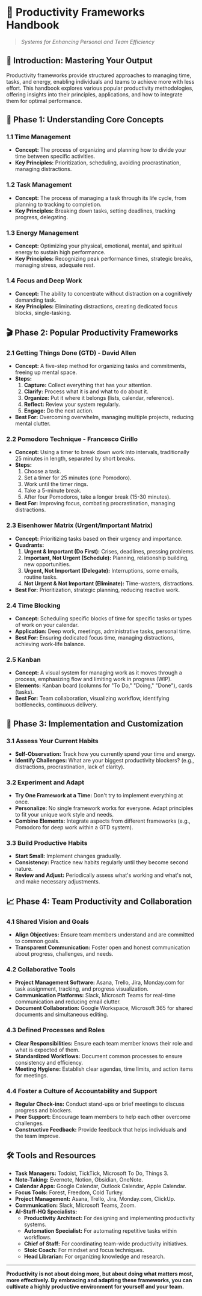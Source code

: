 # 📖 Productivity Frameworks Handbook

> _Systems for Enhancing Personal and Team Efficiency_

## 🎯 Introduction: Mastering Your Output

Productivity frameworks provide structured approaches to managing time, tasks, and energy, enabling individuals and teams to achieve more with less effort. This handbook explores various popular productivity methodologies, offering insights into their principles, applications, and how to integrate them for optimal performance.

## 🚀 Phase 1: Understanding Core Concepts

### 1.1 Time Management

*   **Concept:** The process of organizing and planning how to divide your time between specific activities.
*   **Key Principles:** Prioritization, scheduling, avoiding procrastination, managing distractions.

### 1.2 Task Management

*   **Concept:** The process of managing a task through its life cycle, from planning to tracking to completion.
*   **Key Principles:** Breaking down tasks, setting deadlines, tracking progress, delegating.

### 1.3 Energy Management

*   **Concept:** Optimizing your physical, emotional, mental, and spiritual energy to sustain high performance.
*   **Key Principles:** Recognizing peak performance times, strategic breaks, managing stress, adequate rest.

### 1.4 Focus and Deep Work

*   **Concept:** The ability to concentrate without distraction on a cognitively demanding task.
*   **Key Principles:** Eliminating distractions, creating dedicated focus blocks, single-tasking.

## 🎬 Phase 2: Popular Productivity Frameworks

### 2.1 Getting Things Done (GTD) - David Allen

*   **Concept:** A five-step method for organizing tasks and commitments, freeing up mental space.
*   **Steps:**
    1.  **Capture:** Collect everything that has your attention.
    2.  **Clarify:** Process what it is and what to do about it.
    3.  **Organize:** Put it where it belongs (lists, calendar, reference).
    4.  **Reflect:** Review your system regularly.
    5.  **Engage:** Do the next action.
*   **Best For:** Overcoming overwhelm, managing multiple projects, reducing mental clutter.

### 2.2 Pomodoro Technique - Francesco Cirillo

*   **Concept:** Using a timer to break down work into intervals, traditionally 25 minutes in length, separated by short breaks.
*   **Steps:**
    1.  Choose a task.
    2.  Set a timer for 25 minutes (one Pomodoro).
    3.  Work until the timer rings.
    4.  Take a 5-minute break.
    5.  After four Pomodoros, take a longer break (15-30 minutes).
*   **Best For:** Improving focus, combating procrastination, managing distractions.

### 2.3 Eisenhower Matrix (Urgent/Important Matrix)

*   **Concept:** Prioritizing tasks based on their urgency and importance.
*   **Quadrants:**
    1.  **Urgent & Important (Do First):** Crises, deadlines, pressing problems.
    2.  **Important, Not Urgent (Schedule):** Planning, relationship building, new opportunities.
    3.  **Urgent, Not Important (Delegate):** Interruptions, some emails, routine tasks.
    4.  **Not Urgent & Not Important (Eliminate):** Time-wasters, distractions.
*   **Best For:** Prioritization, strategic planning, reducing reactive work.

### 2.4 Time Blocking

*   **Concept:** Scheduling specific blocks of time for specific tasks or types of work on your calendar.
*   **Application:** Deep work, meetings, administrative tasks, personal time.
*   **Best For:** Ensuring dedicated focus time, managing distractions, achieving work-life balance.

### 2.5 Kanban

*   **Concept:** A visual system for managing work as it moves through a process, emphasizing flow and limiting work in progress (WIP).
*   **Elements:** Kanban board (columns for "To Do," "Doing," "Done"), cards (tasks).
*   **Best For:** Team collaboration, visualizing workflow, identifying bottlenecks, continuous delivery.

## 🔄 Phase 3: Implementation and Customization

### 3.1 Assess Your Current Habits

*   **Self-Observation:** Track how you currently spend your time and energy.
*   **Identify Challenges:** What are your biggest productivity blockers? (e.g., distractions, procrastination, lack of clarity).

### 3.2 Experiment and Adapt

*   **Try One Framework at a Time:** Don't try to implement everything at once.
*   **Personalize:** No single framework works for everyone. Adapt principles to fit your unique work style and needs.
*   **Combine Elements:** Integrate aspects from different frameworks (e.g., Pomodoro for deep work within a GTD system).

### 3.3 Build Productive Habits

*   **Start Small:** Implement changes gradually.
*   **Consistency:** Practice new habits regularly until they become second nature.
*   **Review and Adjust:** Periodically assess what's working and what's not, and make necessary adjustments.

## 📈 Phase 4: Team Productivity and Collaboration

### 4.1 Shared Vision and Goals

*   **Align Objectives:** Ensure team members understand and are committed to common goals.
*   **Transparent Communication:** Foster open and honest communication about progress, challenges, and needs.

### 4.2 Collaborative Tools

*   **Project Management Software:** Asana, Trello, Jira, Monday.com for task assignment, tracking, and progress visualization.
*   **Communication Platforms:** Slack, Microsoft Teams for real-time communication and reducing email clutter.
*   **Document Collaboration:** Google Workspace, Microsoft 365 for shared documents and simultaneous editing.

### 4.3 Defined Processes and Roles

*   **Clear Responsibilities:** Ensure each team member knows their role and what is expected of them.
*   **Standardized Workflows:** Document common processes to ensure consistency and efficiency.
*   **Meeting Hygiene:** Establish clear agendas, time limits, and action items for meetings.

### 4.4 Foster a Culture of Accountability and Support

*   **Regular Check-ins:** Conduct stand-ups or brief meetings to discuss progress and blockers.
*   **Peer Support:** Encourage team members to help each other overcome challenges.
*   **Constructive Feedback:** Provide feedback that helps individuals and the team improve.

## 🛠️ Tools and Resources

*   **Task Managers:** Todoist, TickTick, Microsoft To Do, Things 3.
*   **Note-Taking:** Evernote, Notion, Obsidian, OneNote.
*   **Calendar Apps:** Google Calendar, Outlook Calendar, Apple Calendar.
*   **Focus Tools:** Forest, Freedom, Cold Turkey.
*   **Project Management:** Asana, Trello, Jira, Monday.com, ClickUp.
*   **Communication:** Slack, Microsoft Teams, Zoom.
*   **AI-Staff-HQ Specialists:**
    *   **Productivity Architect:** For designing and implementing productivity systems.
    *   **Automation Specialist:** For automating repetitive tasks within workflows.
    *   **Chief of Staff:** For coordinating team-wide productivity initiatives.
    *   **Stoic Coach:** For mindset and focus techniques.
    *   **Head Librarian:** For organizing knowledge and research.

---

**Productivity is not about doing more, but about doing what matters most, more effectively. By embracing and adapting these frameworks, you can cultivate a highly productive environment for yourself and your team.**